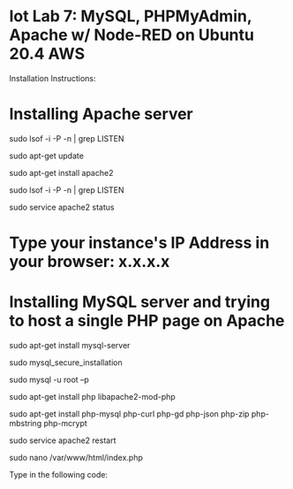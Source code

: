 # Iot Lab 7: MySQL, PHPMyAdmin, Apache w/ Node-RED on Ubuntu 20.4 AWS

Installation Instructions:

# Installing Apache server

sudo lsof -i -P -n | grep LISTEN

sudo apt-get update

sudo apt-get install apache2

sudo lsof -i -P -n | grep LISTEN

sudo service apache2 status

# Type your instance's IP Address in your browser: x.x.x.x

# Installing MySQL server and trying to host a single PHP page on Apache

sudo apt-get install mysql-server

sudo mysql_secure_installation

sudo mysql -u root –p

sudo apt-get install php libapache2-mod-php

sudo apt-get install php-mysql php-curl php-gd php-json php-zip php-mbstring php-mcrypt

sudo service apache2 restart

sudo nano /var/www/html/index.php

Type in the following code:

<?php
echo "My first php website!";  
?>
